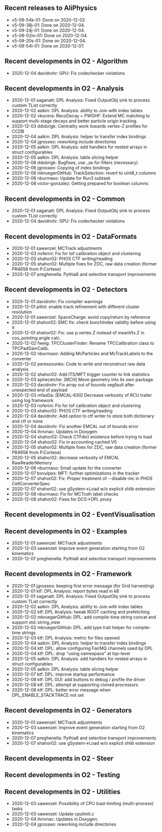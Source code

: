 ## Recent releases to AliPhysics
- v5-09-54k-01: Done on 2020-12-02.
- v5-09-38j-01: Done on 2020-12-04.
- v5-09-24j-01: Done on 2020-12-04.
- v5-09-02m-01: Done on 2020-12-04.
- v5-09-20s-01: Done on 2020-12-04.
- v5-09-54l-01: Done on 2020-12-07.
## Recent developments in O2 - Algorithm
- 2020-12-04 davidrohr: GPU: Fix codechecker violations
## Recent developments in O2 - Analysis
- 2020-12-01 saganatt: DPL Analysis: Fixed OutputObj sink to process custom TList correctly
- 2020-12-02 aalkin: DPL Analysis: ability to Join with index tables
- 2020-12-02 vkucera: RecoDecay + PWGHF: Extend MC matching to support multi-stage decays and better particle origin tracking.
- 2020-12-03 ddobrigk: Centrality work towards vertex-Z profiles for CCDB
- 2020-12-04 aalkin: DPL Analysis: helper to transfer index bindings
- 2020-12-04 jgrosseo: reworking include directories
- 2020-12-05 aalkin: DPL Analysis: add handlers for nested arrays in struct configurables
- 2020-12-05 aalkin: DPL Analysis: table slicing helper
- 2020-12-06 ddobrigk: Bugfixes, use _as for filters (necessary)
- 2020-12-06 jgrosseo: Copying of index bindings
- 2020-12-06 mkruegerGitHub: TrackSelection: revert to uint8_t columns
- 2020-12-06 nburmaso: Update for Run3 subtask
- 2020-12-08 victor-gonzalez: Getting prepared for boolean columns
## Recent developments in O2 - Common
- 2020-12-01 saganatt: DPL Analysis: Fixed OutputObj sink to process custom TList correctly
- 2020-12-04 davidrohr: GPU: Fix codechecker violations
## Recent developments in O2 - DataFormats
- 2020-12-01 sawenzel: MCTrack adjustments
- 2020-12-03 noferini: Fix for tof calibration object and clustering
- 2020-12-03 shahor02: PHOS CTF writing/reading
- 2020-12-05 shahor02: Multiple fixes for ZDC, raw data creation (former PR4658 from P.Cortese)
- 2020-12-07 preghenella: Pythia8 and selective transport improvements
## Recent developments in O2 - Detectors
- 2020-12-01 davidrohr: Fix compiler warnings
- 2020-12-01 pillot: enable track refinement with different cluster resolution
- 2020-12-01 sawenzel: SpaceCharge: avoid copy/return by reference
- 2020-12-01 shahor02: EMC fix: check bunchIndex validity before using it
- 2020-12-01 shahor02: Fix: use p.vertex.Z instead of meanVtx.Z in cos_pointing angle calc.
- 2020-12-02 fweig: TPCClusterFinder: Rename TPCCalibration class to TPCPadGainCalib.
- 2020-12-02 nburmaso: Adding McParticles and McTrackLabels to the converter
- 2020-12-02 peressounko: Code to write and reconstruct raw data analysis
- 2020-12-02 shahor02: Add ITS/MFT trigger counter to link statistics
- 2020-12-03 aphecetche: [MCH] Move geometry into its own package.
- 2020-12-03 davidrohr: Fix array out of bounds segfault after unexpected end of payload
- 2020-12-03 mfasDa: [EMCAL-630] Decrease verbosity of RCU trailer using log framework
- 2020-12-03 noferini: Fix for tof calibration object and clustering
- 2020-12-03 shahor02: PHOS CTF writing/reading
- 2020-12-04 davidrohr: Add option to ctf writer to store both dictionary and ctf or none
- 2020-12-04 davidrohr: Fix another EMCAL out of bounds error
- 2020-12-04 ihrivnac: Updates in Doxygen:
- 2020-12-04 shahor02: Check CTFdict existence before trying to load
- 2020-12-04 shahor02: Fix in accounting cached V0
- 2020-12-05 shahor02: Multiple fixes for ZDC, raw data creation (former PR4658 from P.Cortese)
- 2020-12-05 shahor02: decrease verbosity of EMCAL RawReaderMemory
- 2020-12-06 nburmaso: Small update for the converter
- 2020-12-07 bovulpes: MFT: further optimizations in the tracker
- 2020-12-07 shahor02: Fix: Proper treatment of --disable-mc in PHOS CellConverterSpec
- 2020-12-07 shahor02: use gSystem->Load w/o explicit shlib extension
- 2020-12-08 nburmaso: Fix for MCTruth label checks
- 2020-12-08 shahor02: Fixes for DCS->DPL proxy
## Recent developments in O2 - EventVisualisation
## Recent developments in O2 - Examples
- 2020-12-01 sawenzel: MCTrack adjustments
- 2020-12-03 sawenzel: Improve event generation starting from O2 kinematics
- 2020-12-07 preghenella: Pythia8 and selective transport improvements
## Recent developments in O2 - Framework
- 2020-12-01 jgrosseo: keeping first error message (for Grid harvesting)
- 2020-12-01 ktf: DPL Analysis: report bytes read in kB
- 2020-12-01 saganatt: DPL Analysis: Fixed OutputObj sink to process custom TList correctly
- 2020-12-02 aalkin: DPL Analysis: ability to Join with index tables
- 2020-12-02 ktf: DPL Analysis: tweak ROOT caching and prefetching
- 2020-12-02 mkruegerGitHub: DPL: add compile-time string concat and support std::string_view
- 2020-12-02 mkruegerGitHub: DPL: add type trait helper for compile-time strings
- 2020-12-03 ktf: DPL Analysis: metric for files opened
- 2020-12-04 aalkin: DPL Analysis: helper to transfer index bindings
- 2020-12-04 ktf: DPL: allow configuring FairMQ channels used by DPL
- 2020-12-04 ktf: DPL: drop "using namespace" at top-level
- 2020-12-05 aalkin: DPL Analysis: add handlers for nested arrays in struct configurables
- 2020-12-05 aalkin: DPL Analysis: table slicing helper
- 2020-12-07 ktf: DPL: improve startup performance
- 2020-12-08 ktf: DPL GUI: add buttons to debug / profile the driver
- 2020-12-08 ktf: DPL: attempt at supporting cloned processors
- 2020-12-08 ktf: DPL: better error message when DPL_ENABLE_STACKTRACE not set
## Recent developments in O2 - Generators
- 2020-12-01 sawenzel: MCTrack adjustments
- 2020-12-03 sawenzel: Improve event generation starting from O2 kinematics
- 2020-12-07 preghenella: Pythia8 and selective transport improvements
- 2020-12-07 shahor02: use gSystem->Load w/o explicit shlib extension
## Recent developments in O2 - Steer
## Recent developments in O2 - Testing
## Recent developments in O2 - Utilities
- 2020-12-03 sawenzel: Possibility of CPU load-limiting (multi-process) tasks
- 2020-12-03 sawenzel: Update cpulimit.c
- 2020-12-04 ihrivnac: Updates in Doxygen:
- 2020-12-04 jgrosseo: reworking include directories
